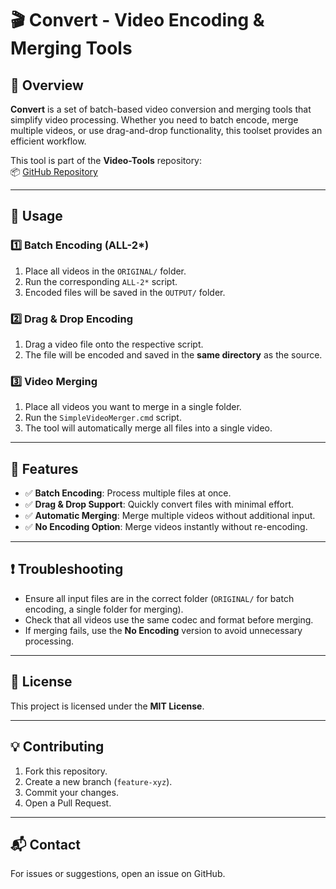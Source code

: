 # 🎬 Convert - Video Encoding & Merging Tools

## 📌 Overview
**Convert** is a set of batch-based video conversion and merging tools that simplify video processing. Whether you need to batch encode, merge multiple videos, or use drag-and-drop functionality, this toolset provides an efficient workflow.

This tool is part of the **Video-Tools** repository:  
📦 [GitHub Repository](https://github.com/painteau/Video-Tools)

---

## 🚀 Usage

### 1️⃣ Batch Encoding (ALL-2*)
1. Place all videos in the `ORIGINAL/` folder.
2. Run the corresponding `ALL-2*` script.
3. Encoded files will be saved in the `OUTPUT/` folder.

### 2️⃣ Drag & Drop Encoding
1. Drag a video file onto the respective script.
2. The file will be encoded and saved in the **same directory** as the source.

### 3️⃣ Video Merging
1. Place all videos you want to merge in a single folder.
2. Run the `SimpleVideoMerger.cmd` script.
3. The tool will automatically merge all files into a single video.

---

## 🔧 Features
- ✅ **Batch Encoding**: Process multiple files at once.
- ✅ **Drag & Drop Support**: Quickly convert files with minimal effort.
- ✅ **Automatic Merging**: Merge multiple videos without additional input.
- ✅ **No Encoding Option**: Merge videos instantly without re-encoding.

---

## ❗ Troubleshooting
- Ensure all input files are in the correct folder (`ORIGINAL/` for batch encoding, a single folder for merging).
- Check that all videos use the same codec and format before merging.
- If merging fails, use the **No Encoding** version to avoid unnecessary processing.

---

## 📜 License
This project is licensed under the **MIT License**.

---

## 💡 Contributing
1. Fork this repository.
2. Create a new branch (`feature-xyz`).
3. Commit your changes.
4. Open a Pull Request.

---

## 📬 Contact
For issues or suggestions, open an issue on GitHub.

